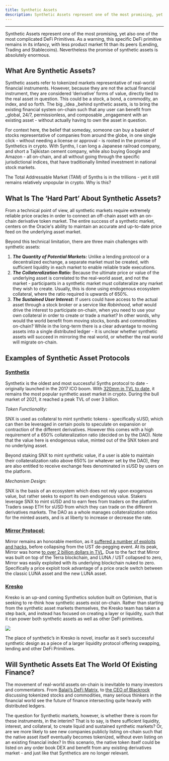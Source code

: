 ```yaml
---
title: Synthetic Assets
description: Synthetic Assets represent one of the most promising, yet also one of the most complicated DeFi Primitives
---
```


---


<!-- * Lecture 2: DEX / AMM / Aggregators / Perps 
* Lecture 3: Stablecoins
* Lecture 4: Lending
* Lecture 5: Synthetics
* Lecture 6: Liquidity Solar System and Liquid Staking
* Lecture 7: Prediction Market Design  -->



Synthetic Assets represent one of the most promising, yet also one of the most complicated DeFi Primitives. As a warning, this specific DeFi primitive remains in its infancy, with less product market fit than its peers (Lending, Trading and Stablecoins). Nevertheless the promise of synthetic assets is absolutely enormous. 

## What Are Synthetic Assets?

Synthetic assets refer to tokenized markets representative of real-world financial instruments. However, because they are not the actual financial instrument, they are considered ‘derivative’ forms of value, directly tied to the real asset in question. This could be a stock, a bond, a commodity, an index, and so forth. The big _idea _behind synthetic assets, is to bring the existing financial system on-chain such that any user can benefit from _global, 24/7, permissionless, and composable _engagement with an existing asset - without actually having to own the asset in question. 

For context here, the belief that someday, someone can buy a basket of stocks representative of companies from around the globe, in one single click - without needing a license or approval - is rooted in the promise of Synthetics in crypto. With Synths, I can long a Japanese railroad company, and short a Tajikistan cement company, while also buying Google and Amazon - all on-chain, and all without going through the specific jurisdictional indices, that have traditionally limited investment in national stock markets. 

The Total Addressable Market (TAM) of Synths is in the trillions - yet it still remains relatively unpopular in crypto. Why is this? 

## What Is The ‘Hard Part’ About Synthetic Assets?

From a technical point of view, all synthetic markets require extremely reliable price oracles in order to connect an off-chain asset with an on-chain derivative token market. The entire success of a synthetic market, centers on the Oracle's ability to maintain an accurate and up-to-date price feed on the underlying asset market. 

Beyond this technical limitation, there are three main challenges with synthetic assets: 



1. **_The Quantity of Potential Markets:_** Unlike a lending protocol or a decentralized exchange, a separate market must be created, with sufficient liquidity in each market to enable reliable trade executions. 
2. **_The Collateralization Ratio:_** Because the ultimate price or value of the underlying asset is correlated to the real-world asset, and not the market - participants in a synthetic market must collateralize any market they wish to create. Usually, this is done using endogenous ecosystem collateral, where the ratio required is upwards of 650%. 
3. **_The Sustained User Interest_:** If users could have access to the actual asset through a stock broker or a service like _Robinhood, what_ would drive the interest to participate on-chain, when you need to use your own collateral in order to create or trade a market? In other words, why would the world benefit from moving stocks, bonds and commodities on-chain? While in the long-term there is a clear advantage to moving assets into a single distributed ledger - it is unclear whether synthetic assets will succeed in mirroring the real world, or whether the real world will migrate on-chain. 

## Examples of Synthetic Asset Protocols

### [Synthetix](https://staking.synthetix.io/)
Synthetix is the oldest and most successful Synths protocol to date - originally launched in the 2017 ICO boom. With [320mm in TVL to date,](https://defillama.com/protocol/synthetix) it remains the most popular synthetic asset market in crypto. During the bull market of 2021, it reached a peak TVL of over 3 billion. 

_Token Functionality:_

SNX is used as collateral to mint synthetic tokens - specifically sUSD, which can then be leveraged in certain pools to speculate on expansion or contraction of the different derivatives. However this comes with a high requirement of a 650% collateralization ratio (decided on by the DAO). Note that the value here is endogenous value, minted out of the SNX token and no underlying asset. 

Beyond staking SNX to mint synthetic value, if a user is able to maintain their collateralization ratio above 650% (or whatever set by the DAO), they are also entitled to receive exchange fees denominated in sUSD by users on the platform. 

_Mechanism Design:_

SNX is the basis of an ecosystem which does not rely upon exogenous value, but rather seeks to export its own endogenous value. Stakers leverage SNX to mint sUSD and to earn fees from traders on the platform. Traders swap ETH for sUSD from which they can trade on the different derivatives markets. The DAO as a whole manages collateralization ratios for the minted assets, and is at liberty to increase or decrease the rate.  

### [Mirror Protocol: ](https://mirrorprotocol.app/#/trade)
Mirror remains an honorable mention, as it [suffered a number of exploits and hacks,](https://therecord.media/mirror-protocol-suffers-2-million-exploit-after-90-million-stolen-in-october/#:~:text=Mirror%20Protocol%20was%20built%20on,and%20its%20sister%20token%20Luna.) before collapsing from the UST de-pegging event. At its peak, Mirror was home [to over 2 billion dollars in TVL](https://defillama.com/protocol/mirror). Due to the fact that Mirror was built on top of the Terra blockchain, and LUNA / UST collapsed to zero, Mirror was easily exploited with its underlying blockchain nuked to zero. Specifically a price exploit took advantage of a price oracle switch between the classic LUNA asset and the new LUNA asset. 

### [Kresko](https://www.kresko.fi/) 
Kresko is an up-and coming Synthetics solution built on Optimism, that is seeking to re-think how synthetic assets exist on-chain. Rather than starting from the synthetic asset markets themselves, the Kresko team has taken a step back, and instead has focused on creating a layer or liquidity, such that it can power both synthetic assets as well as other DeFi primitives. 


![](@site/static/img/bootcamp/mod-em-3.5.1.png)


The place of synthetic’s in Kresko is novel, insofar as it see’s successful synthetic design as a piece of a larger liquidity protocol offering swapping, lending and other DeFi Primitives. 

## Will Synthetic Assets Eat The World Of Existing Finance?

The movement of real-world assets on-chain is inevitable to many investors and commentators. From [Balaji’s DeFi Matrix](https://twitter.com/balajis/status/1364626032771272706), to [the CEO of Blackrock ](https://twitter.com/Vic_Vinegar_GMI/status/1598905515253575680?s=20&t=L5w9RT3v_px1pgX0flLNWQ)discussing tokenized stocks and commodities, many serious thinkers in the financial world see the future of finance intersecting quite heavily with distributed ledgers. 

The question for Synthetic markets, however, is whether there is room for these instruments, in the interim? That is to say, is there sufficient liquidity, interest, and collateral, to create liquid and sustained synthetic markets? Or, are we more likely to see new companies publicly listing on-chain such that the native asset itself eventually becomes tokenized, without even listing on an existing financial index? In this scenario, the native token itself could be listed on any order book DEX and benefit from any existing derivatives market - and just like that Synthetics are no longer relevant. 
